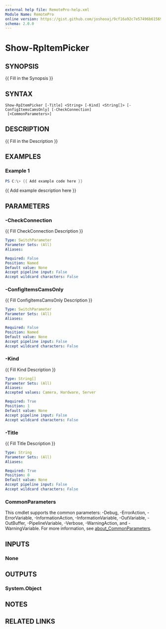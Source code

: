 ```yaml
---
external help file: RemotePro-help.xml
Module Name: RemotePro
online version: https://gist.github.com/joshooaj/9cf16a92c7e57496b6156928a22f758f
schema: 2.0.0
---
```


# Show-RpItemPicker

## SYNOPSIS
{{ Fill in the Synopsis }}

## SYNTAX

```
Show-RpItemPicker [-Title] <String> [-Kind] <String[]> [-ConfigItemsCamsOnly] [-CheckConnection]
 [<CommonParameters>]
```

## DESCRIPTION
{{ Fill in the Description }}

## EXAMPLES

### Example 1
```powershell
PS C:\> {{ Add example code here }}
```

{{ Add example description here }}

## PARAMETERS

### -CheckConnection
{{ Fill CheckConnection Description }}

```yaml
Type: SwitchParameter
Parameter Sets: (All)
Aliases:

Required: False
Position: Named
Default value: None
Accept pipeline input: False
Accept wildcard characters: False
```

### -ConfigItemsCamsOnly
{{ Fill ConfigItemsCamsOnly Description }}

```yaml
Type: SwitchParameter
Parameter Sets: (All)
Aliases:

Required: False
Position: Named
Default value: None
Accept pipeline input: False
Accept wildcard characters: False
```

### -Kind
{{ Fill Kind Description }}

```yaml
Type: String[]
Parameter Sets: (All)
Aliases:
Accepted values: Camera, Hardware, Server

Required: True
Position: 1
Default value: None
Accept pipeline input: False
Accept wildcard characters: False
```

### -Title
{{ Fill Title Description }}

```yaml
Type: String
Parameter Sets: (All)
Aliases:

Required: True
Position: 0
Default value: None
Accept pipeline input: False
Accept wildcard characters: False
```

### CommonParameters
This cmdlet supports the common parameters: -Debug, -ErrorAction, -ErrorVariable, -InformationAction, -InformationVariable, -OutVariable, -OutBuffer, -PipelineVariable, -Verbose, -WarningAction, and -WarningVariable. For more information, see [about_CommonParameters](http://go.microsoft.com/fwlink/?LinkID=113216).

## INPUTS

### None

## OUTPUTS

### System.Object
## NOTES

## RELATED LINKS
